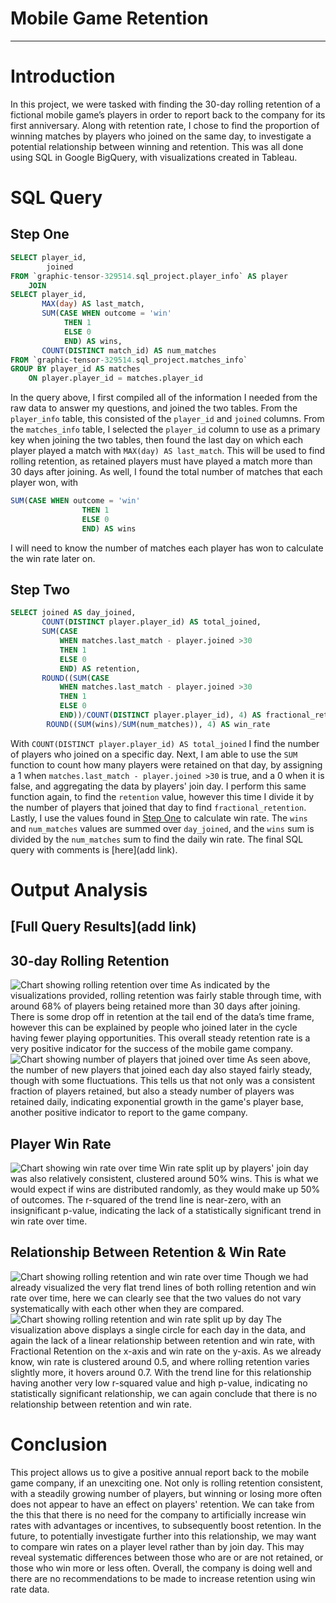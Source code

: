 # Mobile Game Retention
---

# Introduction
In this project, we were tasked with finding the 30-day rolling retention of a fictional mobile game’s players in order to report back to the company for its first anniversary. Along with retention rate, I chose to find the proportion of winning matches by players who joined on the same day, to investigate a potential relationship between winning and retention. This was all done using SQL in Google BigQuery, with visualizations created in Tableau.

# SQL Query
## Step One
```sql
SELECT player_id,
        joined
FROM `graphic-tensor-329514.sql_project.player_info` AS player
    JOIN
SELECT player_id,
       MAX(day) AS last_match,
       SUM(CASE WHEN outcome = 'win' 
            THEN 1 
            ELSE 0 
            END) AS wins,
       COUNT(DISTINCT match_id) AS num_matches
FROM `graphic-tensor-329514.sql_project.matches_info`
GROUP BY player_id AS matches
    ON player.player_id = matches.player_id
```
In the query above, I first compiled all of the information I needed from the raw data to answer my questions, and joined the two tables. From the `player_info` table, this consisted of the `player_id` and `joined` columns. From the `matches_info` table, I selected the `player_id` column to use as a primary key when joining the two tables, then found the last day on which each player played a match with `MAX(day) AS last_match`. This will be used to find rolling retention, as retained players must have played a match more than 30 days after joining. As well, I found the total number of matches that each player won, with
```sql
SUM(CASE WHEN outcome = 'win' 
                THEN 1 
                ELSE 0 
                END) AS wins
```
I will need to know the number of matches each player has won to calculate the win rate later on.

## Step Two
```sql
SELECT joined AS day_joined,
       COUNT(DISTINCT player.player_id) AS total_joined,
       SUM(CASE
           WHEN matches.last_match - player.joined >30
           THEN 1
           ELSE 0
           END) AS retention,
       ROUND((SUM(CASE 
           WHEN matches.last_match - player.joined >30
           THEN 1
           ELSE 0
           END))/COUNT(DISTINCT player.player_id), 4) AS fractional_retention,
        ROUND((SUM(wins)/SUM(num_matches)), 4) AS win_rate
```
With `COUNT(DISTINCT player.player_id) AS total_joined` I find the number of players who joined on a specific day. Next, I am able to use the `SUM` function to count how many players were retained on that day, by assigning a 1 when `matches.last_match - player.joined >30` is true, and a 0 when it is false, and aggregating the data by players' join day. I perform this same function again, to find the `retention` value, however this time I divide it by the number of players that joined that day to find `fractional_retention`. Lastly, I use the values found in [Step One](#user-content-step-one) to calculate win rate. The `wins` and `num_matches` values are summed over `day_joined`, and the `wins` sum is divided by the `num_matches` sum to find the daily win rate. The final SQL query with comments is [here](add link).

# Output Analysis
## [Full Query Results](add link)
## 30-day Rolling Retention
![Chart showing rolling retention over time](readme_files/retention_over_time.png)
As indicated by the visualizations provided, rolling retention was fairly stable through time, with around 68% of players being retained more than 30 days after joining. There is some drop off in retention at the tail end of the data’s time frame, however this can be explained by people who joined later in the cycle having fewer playing opportunities. This overall steady retention rate is a very positive indicator for the success of the mobile game company.
![Chart showing number of players that joined over time](readme_files/joins_over_time.png)
As seen above, the number of new players that joined each day also stayed fairly steady, though with some fluctuations. This tells us that not only was a consistent fraction of players retained, but also a steady number of players was retained daily, indicating exponential growth in the game's player base, another positive indicator to report to the game company.

## Player Win Rate
![Chart showing win rate over time](readme_files/wins_over_time.png)
Win rate split up by players' join day was also relatively consistent, clustered around 50% wins. This is what we would expect if wins are distributed randomly, as they would make up 50% of outcomes. The r-squared of the trend line is near-zero, with an insignificant p-value, indicating the lack of a statistically significant trend in win rate over time.

## Relationship Between Retention & Win Rate
![Chart showing rolling retention and win rate over time](readme_files/retention_wins_over_time.png)
Though we had already visualized the very flat trend lines of both rolling retention and win rate over time, here we can clearly see that the two values do not vary systematically with each other when they are compared. 
![Chart showing rolling retention and win rate split up by day](readme_files/retention_wins_by_date.png)
The visualization above displays a single circle for each day in the data, and again the lack of a linear relationship between retention and win rate, with Fractional Retention on the x-axis and win rate on the y-axis. As we already know, win rate is clustered around 0.5, and where rolling retention varies slightly more, it hovers around 0.7. With the trend line for this relationship having another very low r-squared value and high p-value, indicating no statistically significant relationship, we can again conclude that there is no relationship between retention and win rate.

# Conclusion
This project allows us to give a positive annual report back to the mobile game company, if an unexciting one. Not only is rolling retention consistent, with a steadily growing number of players, but winning or losing more often does not appear to have an effect on players' retention. We can take from the this that there is no need for the company to artificially increase win rates with advantages or incentives, to subsequently boost retention. In the future, to potentially investigate further into this relationship, we may want to compare win rates on a player level rather than by join day. This may reveal systematic differences between those who are or are not retained, or those who win more or less often. Overall, the company is doing well and there are no recommendations to be made to increase retention using win rate data.